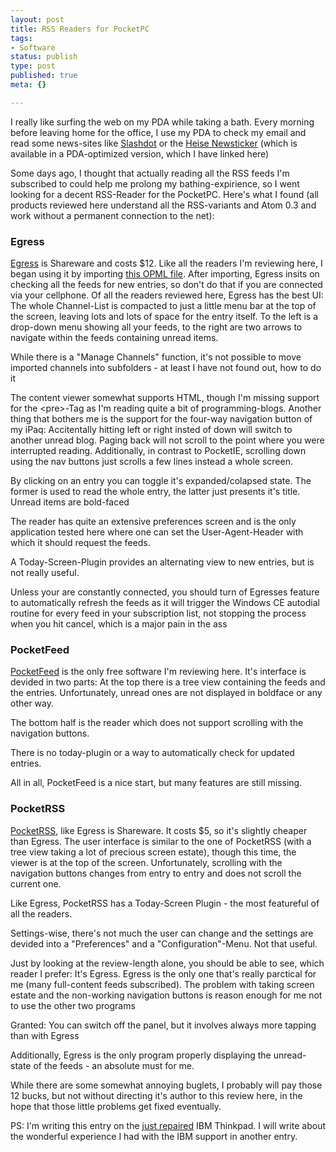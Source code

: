 ```yaml
---
layout: post
title: RSS Readers for PocketPC
tags:
- Software
status: publish
type: post
published: true
meta: {}

---
```

<p>I really like surfing the web on my PDA while taking a bath. Every morning before leaving home for the office, I use my PDA to check my email and read some news-sites like <a href="http://www.slashdot.org">Slashdot</a> or the <a href="http://www.heise.de/newsticker/pda/data/paket2.html">Heise Newsticker</a> (which is available in a PDA-optimized version, which I have linked here)</p>

<p>Some days ago, I thought that actually reading all the RSS feeds I'm subscribed to could help me prolong my bathing-expirience, so I went looking for a decent RSS-Reader for the PocketPC. Here's what I found (all products reviewed here understand all the RSS-variants and Atom 0.3 and work without a permanent connection to the net):</p>

<h3>Egress</h3>
<p>
<a href="http://web.newsguy.com/GarishKernels/egress.html">Egress</a> is Shareware and costs $12. Like all the readers I'm reviewing here, I began using it by importing <a href="http://www.pilif.ch/gnegg.opml">this OPML file</a>. After importing, Egress insits on checking all the feeds for new entries, so don't do that if you are connected via your cellphone. Of all the readers reviewed here, Egress has the best UI: The whole Channel-List is compacted to just a little menu bar at the top of the screen, leaving lots and lots of space for the entry itself. To the left is a drop-down menu showing all your feeds, to the right are two arrows to navigate within the feeds containing unread items.
</p>

<p>While there is a "Manage Channels" function, it's not possible to move imported channels into subfolders - at least I have not found out, how to do it</p>

<p>The content viewer somewhat supports HTML, though I'm missing support for the &lt;pre&gt;-Tag as I'm reading quite a bit of programming-blogs. Another thing that bothers me is the support for the four-way navigation button of my iPaq: Accitentally hitting left or right insted of down will switch to another unread blog. Paging back will not scroll to the point where you were interrupted reading. Additionally, in contrast to PocketIE, scrolling down using the nav buttons just scrolls a few lines instead a whole screen.</p>

<p>By clicking on an entry you can toggle it's expanded/colapsed state. The former is used to read the whole entry, the latter just presents it's title. Unread items are bold-faced</p>
<p>The reader has quite an extensive preferences screen and is the only application tested here where one can set the User-Agent-Header with which it should request the feeds.</p>
<p>A Today-Screen-Plugin provides an alternating view to new entries, but is not really useful.</p>
<p>Unless your are constantly connected, you should turn of Egresses feature to automatically refresh the feeds as it will trigger the Windows CE autodial routine for every feed in your subscription list, not stopping the process when you hit cancel, which is a major pain in the ass</p>

<h3>PocketFeed</h3>
<p>
<a href="http://www.furrygoat.com/Software.aspx">PocketFeed</a> is the only free software I'm reviewing here. It's interface is devided in two parts: At the top there is a tree view containing the feeds and the entries. Unfortunately, unread ones are not displayed in boldface or any other way. </p>
<p>The bottom half is the reader which does not support scrolling with the navigation buttons.</p>
<p>There is no today-plugin or a way to automatically check for updated entries.</p>
<p>All in all, PocketFeed is a nice start, but many features are still missing.</p>

<h3>PocketRSS</h3>
<p>
<a href="http://www.happyjackroad.com/AtomicDB/pocketpc/pocketRSS/pocketRSS.asp">PocketRSS</a>, like Egress is Shareware. It costs $5, so it's slightly cheaper than Egress. The user interface is similar to the one of PocketRSS (with a tree view taking a lot of precious screen estate), though this time, the viewer is at the top of the screen. Unfortunately, scrolling with the navigation buttons changes from entry to entry and does not scroll the current one.</p>
<p>Like Egress, PocketRSS has a Today-Screen Plugin - the most featureful of all the readers.</p>
<p>Settings-wise, there's not much the user can change and the settings are devided into a "Preferences" and a "Configuration"-Menu. Not that useful.</p>

<p>Just by looking at the review-length alone, you should be able to see, which reader I prefer: It's Egress. Egress is the only one that's really parctical for me (many full-content feeds subscribed). The problem with taking screen estate and the non-working navigation buttons is reason enough for me not to use the other two programs</p>
<p>Granted: You can switch off the panel, but it involves always more tapping than with Egress</p>
<p>Additionally, Egress is the only program properly displaying the unread-state of the feeds - an absolute must for me.</p>
<p>While there are some somewhat annoying buglets, I probably will pay those 12 bucks, but not without directing it's author to this review here, in the hope that those little problems get fixed eventually.</p>
<p>
PS: I'm writing this entry on the <a href="http://www.gnegg.ch/archives/183-Unforeseen-annoyance.html">just repaired</a> IBM Thinkpad. I will write about the wonderful experience I had with the IBM support in another entry.</p>
